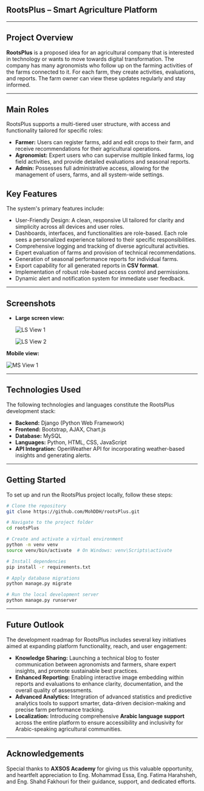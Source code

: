 ## RootsPlus – Smart Agriculture Platform

---

## Project Overview

**RootsPlus** is a proposed idea for an agricultural company that is interested in technology or wants to move towards digital transformation. The company has many agronomists who follow up on the farming activities of the farms connected to it. For each farm, they create activities, evaluations, and reports. The farm owner can view these updates regularly and stay informed.

---

## Main Roles

RootsPlus supports a multi-tiered user structure, with access and functionality tailored for specific roles:

- **Farmer:** Users can register farms, add and edit crops to their farm, and receive recommendations for their agricultural operations.
- **Agronomist:** Expert users who can supervise multiple linked farms, log field activities, and provide detailed evaluations and seasonal reports.
- **Admin:** Possesses full administrative access, allowing for the management of users, farms, and all system-wide settings.


## Key Features

The system's primary features include:

- User-Friendly Design: A clean, responsive UI tailored for clarity and simplicity across all devices and user roles.
- Dashboards, interfaces, and functionalities are role-based. Each role sees a personalized experience tailored to their specific responsibilities.
- Comprehensive logging and tracking of diverse agricultural activities.
- Expert evaluation of farms and provision of technical recommendations.
- Generation of seasonal performance reports for individual farms.
- Export capability for all generated reports in **CSV format**.
- Implementation of robust role-based access control and permissions.
- Dynamic alert and notification system for immediate user feedback.

---


## Screenshots

- **Large screen view:**

   ![LS View 1](https://i.ibb.co/8DKG6rmt/Screenshot-29-9-2025-3838-127-0-0-1.jpg)
  
  ![LS View 2](https://i.ibb.co/F1R2KmQ/Screenshot-29-9-2025-3914-127-0-0-1.jpg)

**Mobile view:**

 ![MS View 1](https://i.ibb.co/5WWZpsd2/Screenshot-29-9-2025-31020-127-0-0-1.jpg)


---


## Technologies Used

The following technologies and languages constitute the RootsPlus development stack:

- **Backend:** Django (Python Web Framework)
- **Frontend:** Bootstrap, AJAX, Chart.js
- **Database:** MySQL
- **Languages:** Python, HTML, CSS, JavaScript
- **API Integration:** OpenWeather API for incorporating weather-based insights and generating alerts.
  
---

## Getting Started

To set up and run the RootsPlus project locally, follow these steps:

```bash
# Clone the repository
git clone https://github.com/MohDDH/rootsPlus.git

# Navigate to the project folder
cd rootsPlus

# Create and activate a virtual environment
python -m venv venv
source venv/bin/activate  # On Windows: venv\Scripts\activate

# Install dependencies
pip install -r requirements.txt

# Apply database migrations
python manage.py migrate

# Run the local development server
python manage.py runserver
```

---

## Future Outlook

The development roadmap for RootsPlus includes several key initiatives aimed at expanding platform functionality, reach, and user engagement:

- **Knowledge Sharing:** Launching a technical blog to foster communication between agronomists and farmers, share expert insights, and promote sustainable best practices.
- **Enhanced Reporting:** Enabling interactive image embedding within reports and evaluations to enhance clarity, documentation, and the overall quality of assessments.
- **Advanced Analytics:** Integration of advanced statistics and predictive analytics tools to support smarter, data-driven decision-making and precise farm performance tracking.
- **Localization:** Introducing comprehensive **Arabic language support** across the entire platform to ensure accessibility and inclusivity for Arabic-speaking agricultural communities.

---

## Acknowledgements

Special thanks to **AXSOS Academy** for giving us this valuable opportunity, and heartfelt appreciation to Eng. Mohammad Essa, Eng. Fatima Harahsheh, and Eng. Shahd Fakhouri for their guidance, support, and dedicated efforts.
